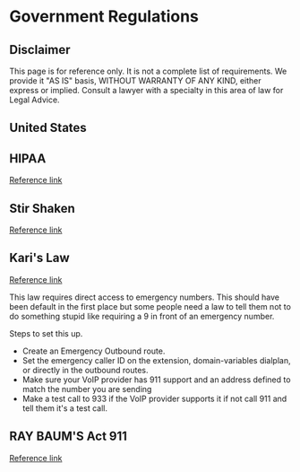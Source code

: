 # Government Regulations

## Disclaimer

This page is for reference only. It is not a complete list of requirements.
We provide it \"AS IS\" basis, WITHOUT WARRANTY OF ANY KIND, either
express or implied. Consult a lawyer with a specialty in this area of
law for Legal Advice.

## **United States**



## HIPAA

[Reference link](https://www.hhs.gov/hipaa/for-individuals/guidance-materials-for-consumers/index.html)



## Stir Shaken

[Reference link](https://en.wikipedia.org/wiki/STIR/SHAKEN)



## Kari's Law

[Reference link](https://www.fcc.gov/mlts-911-requirements)

This law requires direct access to emergency numbers. This should have been default in the first place but some people need a law to tell them not to do something stupid like requiring a 9 in front of an emergency number.

Steps to set this up.

-   Create an Emergency Outbound route.
-   Set the emergency caller ID on the extension, domain-variables dialplan, or directly in the outbound routes.
-   Make sure your VoIP provider has 911 support and an address defined to match the number you are sending
-   Make a test call to 933 if the VoIP provider supports it if not call 911 and tell them it's a test call.


## RAY BAUM'S Act 911
 
[Reference link](https://www.fcc.gov/mlts-911-requirements)
